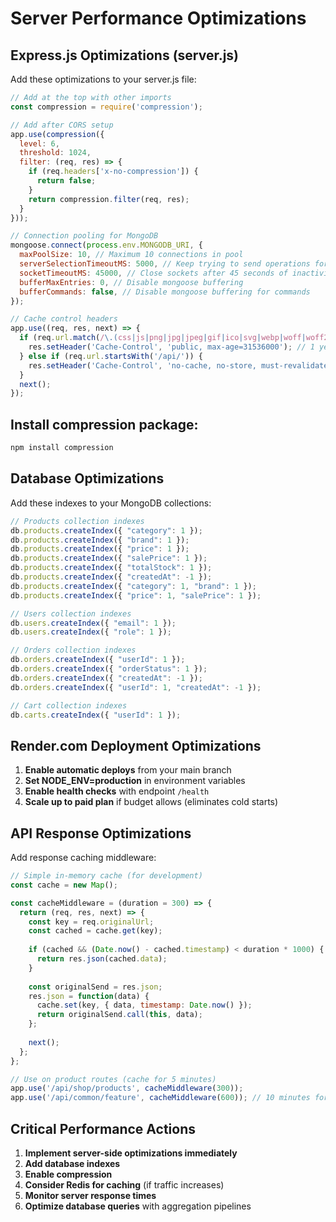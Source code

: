 # Server Performance Optimizations

## Express.js Optimizations (server.js)

Add these optimizations to your server.js file:

```javascript
// Add at the top with other imports
const compression = require('compression');

// Add after CORS setup
app.use(compression({
  level: 6,
  threshold: 1024,
  filter: (req, res) => {
    if (req.headers['x-no-compression']) {
      return false;
    }
    return compression.filter(req, res);
  }
}));

// Connection pooling for MongoDB
mongoose.connect(process.env.MONGODB_URI, {
  maxPoolSize: 10, // Maximum 10 connections in pool
  serverSelectionTimeoutMS: 5000, // Keep trying to send operations for 5 seconds
  socketTimeoutMS: 45000, // Close sockets after 45 seconds of inactivity
  bufferMaxEntries: 0, // Disable mongoose buffering
  bufferCommands: false, // Disable mongoose buffering for commands
});

// Cache control headers
app.use((req, res, next) => {
  if (req.url.match(/\.(css|js|png|jpg|jpeg|gif|ico|svg|webp|woff|woff2|ttf|eot)$/)) {
    res.setHeader('Cache-Control', 'public, max-age=31536000'); // 1 year
  } else if (req.url.startsWith('/api/')) {
    res.setHeader('Cache-Control', 'no-cache, no-store, must-revalidate');
  }
  next();
});
```

## Install compression package:
```bash
npm install compression
```

## Database Optimizations

Add these indexes to your MongoDB collections:

```javascript
// Products collection indexes
db.products.createIndex({ "category": 1 });
db.products.createIndex({ "brand": 1 });
db.products.createIndex({ "price": 1 });
db.products.createIndex({ "salePrice": 1 });
db.products.createIndex({ "totalStock": 1 });
db.products.createIndex({ "createdAt": -1 });
db.products.createIndex({ "category": 1, "brand": 1 });
db.products.createIndex({ "price": 1, "salePrice": 1 });

// Users collection indexes
db.users.createIndex({ "email": 1 });
db.users.createIndex({ "role": 1 });

// Orders collection indexes
db.orders.createIndex({ "userId": 1 });
db.orders.createIndex({ "orderStatus": 1 });
db.orders.createIndex({ "createdAt": -1 });
db.orders.createIndex({ "userId": 1, "createdAt": -1 });

// Cart collection indexes
db.carts.createIndex({ "userId": 1 });
```

## Render.com Deployment Optimizations

1. **Enable automatic deploys** from your main branch
2. **Set NODE_ENV=production** in environment variables
3. **Enable health checks** with endpoint `/health`
4. **Scale up to paid plan** if budget allows (eliminates cold starts)

## API Response Optimizations

Add response caching middleware:

```javascript
// Simple in-memory cache (for development)
const cache = new Map();

const cacheMiddleware = (duration = 300) => {
  return (req, res, next) => {
    const key = req.originalUrl;
    const cached = cache.get(key);
    
    if (cached && (Date.now() - cached.timestamp) < duration * 1000) {
      return res.json(cached.data);
    }
    
    const originalSend = res.json;
    res.json = function(data) {
      cache.set(key, { data, timestamp: Date.now() });
      return originalSend.call(this, data);
    };
    
    next();
  };
};

// Use on product routes (cache for 5 minutes)
app.use('/api/shop/products', cacheMiddleware(300));
app.use('/api/common/feature', cacheMiddleware(600)); // 10 minutes for features
```

## Critical Performance Actions

1. **Implement server-side optimizations immediately**
2. **Add database indexes**
3. **Enable compression**
4. **Consider Redis for caching** (if traffic increases)
5. **Monitor server response times**
6. **Optimize database queries** with aggregation pipelines

